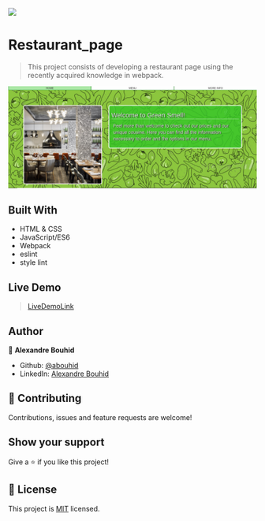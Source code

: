 ![](https://img.shields.io/badge/Microverse-blueviolet)

# Restaurant_page

> This project consists of developing a restaurant page using the recently acquired knowledge in webpack.

![screenshot](./screenshot.png)

## Built With
- HTML & CSS
- JavaScript/ES6
- Webpack
- eslint
- style lint

## Live Demo

> [LiveDemoLink](https://rawcdn.githack.com/abouhid/restaurant_page/313e3027f4a047693ca67dceb2831460c4a2c8b4/dist/index.html) 

## Author

👤 **Alexandre Bouhid**

- Github: [@abouhid](https://github.com/abouhid)
- LinkedIn: [Alexandre Bouhid](https://www.linkedin.com/in/alexandrebouhid/)

## 🤝 Contributing

Contributions, issues and feature requests are welcome!

## Show your support

Give a ⭐️ if you like this project!

## 📝 License

This project is [MIT](lic.url) licensed.